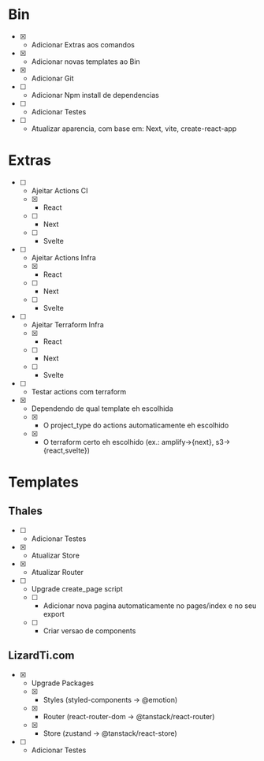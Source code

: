# Bin

- [x] - Adicionar Extras aos comandos
- [x] - Adicionar novas templates ao Bin
- [x] - Adicionar Git
- [ ] - Adicionar Npm install de dependencias
- [ ] - Adicionar Testes
- [ ] - Atualizar aparencia, com base em: Next, vite, create-react-app

# Extras

- [ ] - Ajeitar Actions CI
  - [x] - React
  - [ ] - Next
  - [ ] - Svelte
- [ ] - Ajeitar Actions Infra
  - [x] - React
  - [ ] - Next
  - [ ] - Svelte
- [ ] - Ajeitar Terraform Infra
  - [x] - React
  - [ ] - Next
  - [ ] - Svelte
- [ ] - Testar actions com terraform
- [x] - Dependendo de qual template eh escolhida
  - [x] - O project_type do actions automaticamente eh escolhido
  - [x] - O terraform certo eh escolhido (ex.: amplify->{next}, s3->{react,svelte})

# Templates

## Thales

- [ ] - Adicionar Testes
- [x] - Atualizar Store
- [x] - Atualizar Router
- [ ] - Upgrade create_page script
  - [ ] - Adicionar nova pagina automaticamente no pages/index e no seu export
  - [ ] - Criar versao de components

## LizardTi.com

- [x] - Upgrade Packages
  - [x] - Styles (styled-components -> @emotion)
  - [x] - Router (react-router-dom -> @tanstack/react-router)
  - [x] - Store (zustand -> @tanstack/react-store)
- [ ] - Adicionar Testes
